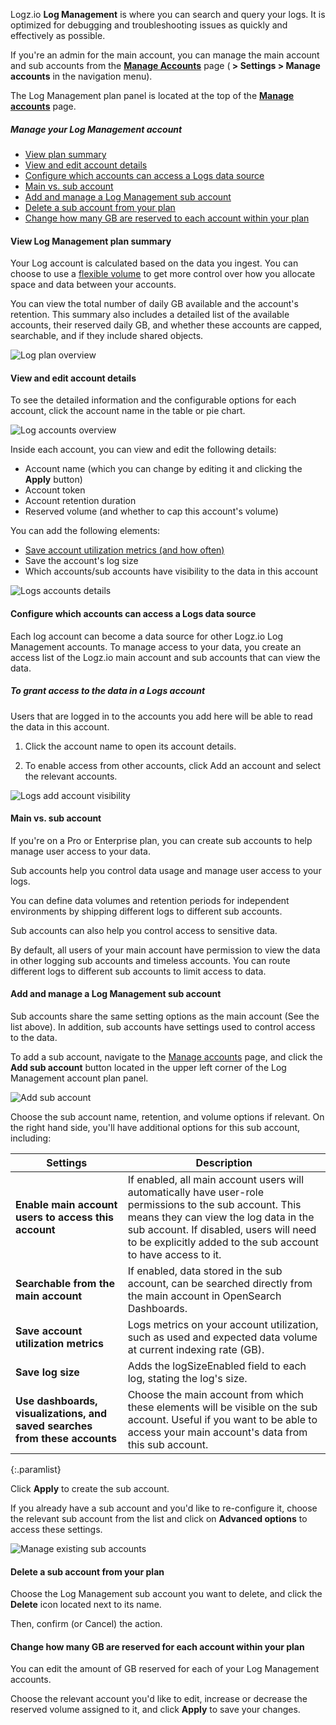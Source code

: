 Logz.io **Log Management** is where you can search and query your logs. It is optimized for debugging and troubleshooting issues as quickly and effectively as possible.

If you're an admin for the main account, you can manage the main account and sub accounts from the [**Manage Accounts**](https://app.logz.io/#/dashboard/settings/manage-accounts) page (**<i class="li li-gear"></i> > Settings > Manage accounts** in the navigation menu).

The Log Management plan panel is located at the top of the **[Manage accounts](https://app.logz.io/#/dashboard/settings/manage-accounts)** page.

##### Manage your Log Management account

* [View plan summary](/user-guide/accounts/manage-the-main-account-and-sub-accounts.html#view-log-management-plan-summary)
* [View and edit account details](/user-guide/accounts/manage-the-main-account-and-sub-accounts.html#view-and-edit-account-details)
* [Configure which accounts can access a Logs data source](/user-guide/accounts/manage-the-main-account-and-sub-accounts.html#configure-which-accounts-can-access-a-logs-data-source)
* [Main vs. sub account](/user-guide/accounts/manage-the-main-account-and-sub-accounts.html#main-vs-sub-account)
* [Add and manage a Log Management sub account](/user-guide/accounts/manage-the-main-account-and-sub-accounts.html#add-and-manage-a-log-management-sub-account)
* [Delete a sub account from your plan](/user-guide/accounts/manage-the-main-account-and-sub-accounts.html#delete-a-sub-account-from-your-plan)
* [Change how many GB are reserved to each account within your plan](/user-guide/accounts/manage-the-main-account-and-sub-accounts.html#change-how-many-gb-are-reserved-for-each-account-within-your-plan)


#### View Log Management plan summary

Your Log account is calculated based on the data you ingest. You can choose to use a [flexible volume](/user-guide/accounts/flexible-volume.html) to get more control over how you allocate space and data between your accounts.

You can view the total number of daily GB available and the account's retention. This summary also includes a detailed list of the available accounts, their reserved daily GB, and whether these accounts are capped, searchable, and if they include shared objects.

![Log plan overview](https://dytvr9ot2sszz.cloudfront.net/logz-docs/accounts/log-management-overview.png)

#### View and edit account details

To see the detailed information and the configurable options for each account, click the account name in the table or pie chart.

![Log accounts overview](https://dytvr9ot2sszz.cloudfront.net/logz-docs/accounts/log-management-choose-account.png)

Inside each account, you can view and edit the following details:

* Account name (which you can change by editing it and clicking the **Apply** button)
* Account token
* Account retention duration
* Reserved volume (and whether to cap this account's volume)

You can add the following elements:

* [Save account utilization metrics (and how often)](https://docs.logz.io/user-guide/accounts/manage-account-usage.html#what-are-account-utilization-metrics)
* Save the account's log size 
* Which accounts/sub accounts have visibility to the data in this account

![Logs accounts details](https://dytvr9ot2sszz.cloudfront.net/logz-docs/accounts/log-management-account-inner.png)

#### Configure which accounts can access a Logs data source

Each log account can become a data source for other Logz.io Log Management accounts. To manage access to your data, you create an access list of the Logz.io main account and sub accounts that can view the data. 

##### To grant access to the data in a Logs account

Users that are logged in to the accounts you add here will be able to read the data in this account.

1. Click the account name to open its account details.

2. To enable access from other accounts, click Add an account and select the relevant accounts.

![Logs add account visibility](https://dytvr9ot2sszz.cloudfront.net/logz-docs/accounts/log-management-add-account.gif)


#### Main vs. sub account

If you're on a Pro or Enterprise plan, you can create sub accounts to help manage user access to your data.

Sub accounts help you control data usage and manage user access to your logs.

You can define data volumes and retention periods for independent environments by shipping different logs to different sub accounts.

Sub accounts can also help you control access to sensitive data.

By default, all users of your main account have permission to view the data in other logging sub accounts and timeless accounts. You can route different logs to different sub accounts to limit access to data.

#### Add and manage a Log Management sub account

Sub accounts share the same setting options as the main account (See the list above). In addition, sub accounts have settings used to control access to the data.

To add a sub account, navigate to the [Manage accounts](https://app.logz.io/#/dashboard/settings/manage-accounts) page, and click the **Add sub account** button located in the upper left corner of the Log Management account plan panel.

![Add sub account](https://dytvr9ot2sszz.cloudfront.net/logz-docs/accounts/add-sub-account.png)

Choose the sub account name, retention, and volume options if relevant. On the right hand side, you'll have additional options for this sub account, including:


| Settings | Description |
|---|---|
| **Enable main account users to access this account** | If enabled, all main account users will automatically have user-role permissions to the sub account. This means they can view the log data in the sub account. If disabled, users will need to be explicitly added to the sub account to have access to it. |
| **Searchable from the main account** | If enabled, data stored in the sub account, can be searched directly from the main account in OpenSearch Dashboards. |
| **Save account utilization metrics** | Logs metrics on your account utilization, such as used and expected data volume at current indexing rate (GB). |
| **Save log size** | Adds the logSizeEnabled field to each log, stating the log's size. |
| **Use dashboards, visualizations, and saved searches from these accounts** | Choose the main account from which these elements will be visible on the sub account. Useful if you want to be able to access your main account's data from this sub account. |
{:.paramlist}

Click **Apply** to create the sub account.

If you already have a sub account and you'd like to re-configure it, choose the relevant sub account from the list and click on **Advanced options** to access these settings.

![Manage existing sub accounts](https://dytvr9ot2sszz.cloudfront.net/logz-docs/accounts/manage-sub-accounts.gif)

#### Delete a sub account from your plan

Choose the Log Management sub account you want to delete, and click the **Delete** icon located next to its name. 

Then, confirm (or Cancel) the action.

#### Change how many GB are reserved for each account within your plan

You can edit the amount of GB reserved for each of your Log Management accounts.

Choose the relevant account you'd like to edit, increase or decrease the reserved volume assigned to it, and click **Apply** to save your changes.

